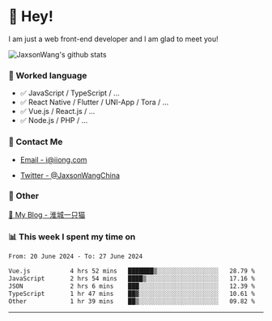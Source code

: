 # 👋 Hey!

I am just a web front-end developer and I am glad to meet you!

![JaxsonWang's github stats](https://github-readme-stats.vercel.app/api?username=JaxsonWang&&show_icons=true&&title_color=1abc9c&&icon_color=1abc9c)


### 📝 Worked language

- ✅ JavaScript / TypeScript / ...
- ✅ React Native / Flutter / UNI-App / Tora / ...
- ✅ Vue.js / React.js / ...
- ✅ Node.js / PHP / ...

### 📮 Contact Me

- [Email - i@iiong.com](mailto:i@iiong.com)

- [Twitter - @JaxsonWangChina](https://twitter.com/JaxsonWangChina)

### 🤪 Other

[📌 My Blog - 淮城一只猫](https://iiong.com)

### 📊 This week I spent my time on

<!--START_SECTION:waka-->

```txt
From: 20 June 2024 - To: 27 June 2024

Vue.js           4 hrs 52 mins   ███████▒░░░░░░░░░░░░░░░░░   28.79 %
JavaScript       2 hrs 54 mins   ████▒░░░░░░░░░░░░░░░░░░░░   17.16 %
JSON             2 hrs 6 mins    ███░░░░░░░░░░░░░░░░░░░░░░   12.39 %
TypeScript       1 hr 47 mins    ██▓░░░░░░░░░░░░░░░░░░░░░░   10.61 %
Other            1 hr 39 mins    ██▒░░░░░░░░░░░░░░░░░░░░░░   09.82 %
```

<!--END_SECTION:waka-->

---
